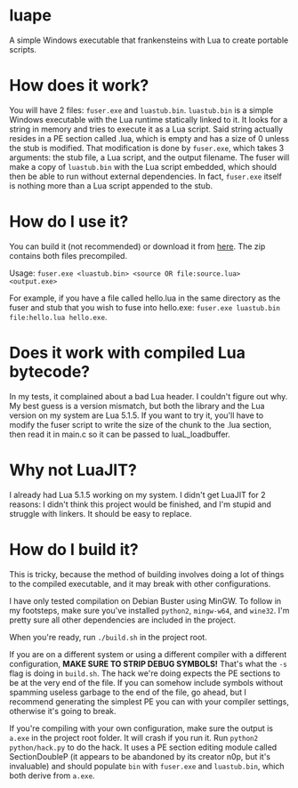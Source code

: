 # luape
A simple Windows executable that frankensteins with Lua to create portable scripts.

# How does it work?

You will have 2 files: `fuser.exe` and `luastub.bin`. `luastub.bin` is a simple Windows executable with the Lua runtime statically linked to it. It looks for a string in memory and tries to execute it as a Lua script. Said string actually resides in a PE section called .lua, which is empty and has a size of 0 unless the stub is modified. That modification is done by `fuser.exe`, which takes 3 arguments: the stub file, a Lua script, and the output filename. The fuser will make a copy of `luastub.bin` with the Lua script embedded, which should then be able to run without external dependencies. In fact, `fuser.exe` itself is nothing more than a Lua script appended to the stub.

# How do I use it?

You can build it (not recommended) or download it from [here](https://github.com/rosemash/luape/releases/download/1.0.0/luape.zip). The zip contains both files precompiled.

Usage: `fuser.exe <luastub.bin> <source OR file:source.lua> <output.exe>`

For example, if you have a file called hello.lua in the same directory as the fuser and stub that you wish to fuse into hello.exe: `fuser.exe luastub.bin file:hello.lua hello.exe`.

# Does it work with compiled Lua bytecode?

In my tests, it complained about a bad Lua header. I couldn't figure out why. My best guess is a version mismatch, but both the library and the Lua version on my system are Lua 5.1.5. If you want to try it, you'll have to modify the fuser script to write the size of the chunk to the .lua section, then read it in main.c so it can be passed to luaL_loadbuffer.

# Why not LuaJIT?

I already had Lua 5.1.5 working on my system. I didn't get LuaJIT for 2 reasons: I didn't think this project would be finished, and I'm stupid and struggle with linkers. It should be easy to replace.

# How do I build it?

This is tricky, because the method of building involves doing a lot of things to the compiled executable, and it may break with other configurations.

I have only tested compilation on Debian Buster using MinGW. To follow in my footsteps, make sure you've installed `python2`, `mingw-w64`, and `wine32`. I'm pretty sure all other dependencies are included in the project.

When you're ready, run `./build.sh` in the project root.

If you are on a different system or using a different compiler with a different configuration, **MAKE SURE TO STRIP DEBUG SYMBOLS!** That's what the `-s` flag is doing in `build.sh`. The hack we're doing expects the PE sections to be at the very end of the file. If you can somehow include symbols without spamming useless garbage to the end of the file, go ahead, but I recommend generating the simplest PE you can with your compiler settings, otherwise it's going to break.

If you're compiling with your own configuration, make sure the output is `a.exe` in the project root folder. It will crash if you run it. Run `python2 python/hack.py` to do the hack. It uses a PE section editing module called SectionDoubleP (it appears to be abandoned by its creator n0p, but it's invaluable) and should populate `bin` with `fuser.exe` and `luastub.bin`, which both derive from `a.exe`.

